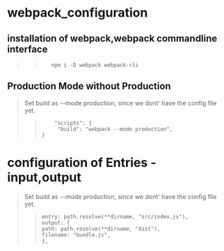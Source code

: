 # webpack_configuration

## installation of webpack,webpack commandline interface

> > ```
> >    npm i -D webpack webpack-cli
> > ```

## Production Mode without Production

> Set build as --mode production, since we dont' have the config file yet.
>
> > ```
> >     "scripts": {
> >      "build": "webpack --mode production",
> > }
> > ```

# configuration of Entries - input,output

> Set build as --mode production, since we dont' have the config file yet.
>
> > ```
> > entry: path.resolve(**dirname, "src/index.js"),
> > output: {
> > path: path.resolve(**dirname, "dist"),
> > filename: "bundle.js",
> > },
> >
> > ```
